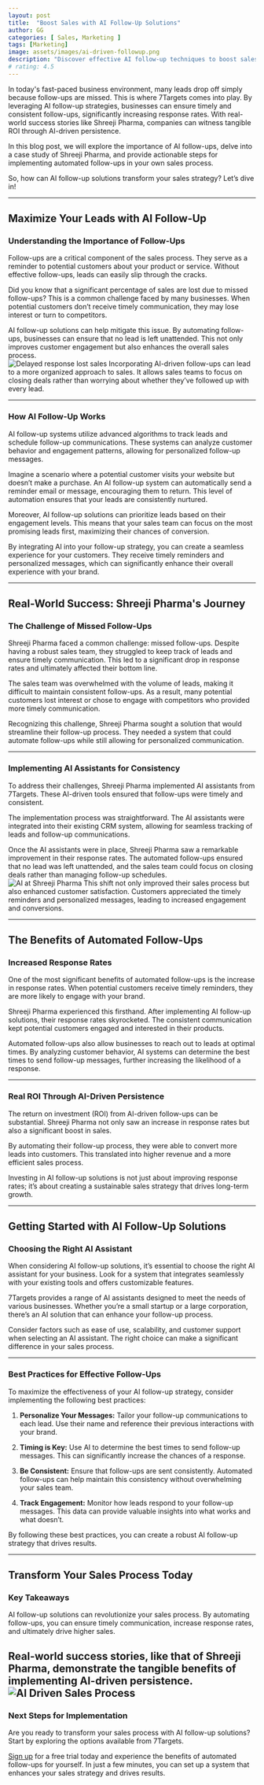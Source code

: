 ```yaml
---
layout: post
title:  "Boost Sales with AI Follow-Up Solutions"
author: GG
categories: [ Sales, Marketing ]
tags: [Marketing]
image: assets/images/ai-driven-followup.png
description: "Discover effective AI follow-up techniques to boost sales and increase response rates with automated follow-ups from 7Targets"
# rating: 4.5
---
```


In today's fast-paced business environment, many leads drop off simply because follow-ups are missed. This is where 7Targets comes into play. By leveraging AI follow-up strategies, businesses can ensure timely and consistent follow-ups, significantly increasing response rates. With real-world success stories like Shreeji Pharma, companies can witness tangible ROI through AI-driven persistence.

In this blog post, we will explore the importance of AI follow-ups, delve into a case study of Shreeji Pharma, and provide actionable steps for implementing automated follow-ups in your own sales process.

So, how can AI follow-up solutions transform your sales strategy? Let’s dive in\!

---

## Maximize Your Leads with AI Follow-Up

### Understanding the Importance of Follow-Ups

Follow-ups are a critical component of the sales process. They serve as a reminder to potential customers about your product or service. Without effective follow-ups, leads can easily slip through the cracks.

Did you know that a significant percentage of sales are lost due to missed follow-ups? This is a common challenge faced by many businesses. When potential customers don’t receive timely communication, they may lose interest or turn to competitors.

AI follow-up solutions can help mitigate this issue. By automating follow-ups, businesses can ensure that no lead is left unattended. This not only improves customer engagement but also enhances the overall sales process.  
![Delayed response lost sales](../assets/images/delayed-response-lost-sales.png)
Incorporating AI-driven follow-ups can lead to a more organized approach to sales. It allows sales teams to focus on closing deals rather than worrying about whether they’ve followed up with every lead.

---

### How AI Follow-Up Works

AI follow-up systems utilize advanced algorithms to track leads and schedule follow-up communications. These systems can analyze customer behavior and engagement patterns, allowing for personalized follow-up messages.

Imagine a scenario where a potential customer visits your website but doesn’t make a purchase. An AI follow-up system can automatically send a reminder email or message, encouraging them to return. This level of automation ensures that your leads are consistently nurtured.

Moreover, AI follow-up solutions can prioritize leads based on their engagement levels. This means that your sales team can focus on the most promising leads first, maximizing their chances of conversion.

By integrating AI into your follow-up strategy, you can create a seamless experience for your customers. They receive timely reminders and personalized messages, which can significantly enhance their overall experience with your brand.

---

## Real-World Success: Shreeji Pharma's Journey

### The Challenge of Missed Follow-Ups

Shreeji Pharma faced a common challenge: missed follow-ups. Despite having a robust sales team, they struggled to keep track of leads and ensure timely communication. This led to a significant drop in response rates and ultimately affected their bottom line.

The sales team was overwhelmed with the volume of leads, making it difficult to maintain consistent follow-ups. As a result, many potential customers lost interest or chose to engage with competitors who provided more timely communication.

Recognizing this challenge, Shreeji Pharma sought a solution that would streamline their follow-up process. They needed a system that could automate follow-ups while still allowing for personalized communication.

---

### Implementing AI Assistants for Consistency

To address their challenges, Shreeji Pharma implemented AI assistants from 7Targets. These AI-driven tools ensured that follow-ups were timely and consistent.

The implementation process was straightforward. The AI assistants were integrated into their existing CRM system, allowing for seamless tracking of leads and follow-up communications.

Once the AI assistants were in place, Shreeji Pharma saw a remarkable improvement in their response rates. The automated follow-ups ensured that no lead was left unattended, and the sales team could focus on closing deals rather than managing follow-up schedules.  
![AI at Shreeji Pharma](../assets/images/ai-at-shreeji-pharma.png)
This shift not only improved their sales process but also enhanced customer satisfaction. Customers appreciated the timely reminders and personalized messages, leading to increased engagement and conversions.

---

## The Benefits of Automated Follow-Ups

### Increased Response Rates

One of the most significant benefits of automated follow-ups is the increase in response rates. When potential customers receive timely reminders, they are more likely to engage with your brand.

Shreeji Pharma experienced this firsthand. After implementing AI follow-up solutions, their response rates skyrocketed. The consistent communication kept potential customers engaged and interested in their products.

Automated follow-ups also allow businesses to reach out to leads at optimal times. By analyzing customer behavior, AI systems can determine the best times to send follow-up messages, further increasing the likelihood of a response.

---

### Real ROI Through AI-Driven Persistence

The return on investment (ROI) from AI-driven follow-ups can be substantial. Shreeji Pharma not only saw an increase in response rates but also a significant boost in sales.

By automating their follow-up process, they were able to convert more leads into customers. This translated into higher revenue and a more efficient sales process.

Investing in AI follow-up solutions is not just about improving response rates; it’s about creating a sustainable sales strategy that drives long-term growth.

---

## Getting Started with AI Follow-Up Solutions

### Choosing the Right AI Assistant

When considering AI follow-up solutions, it’s essential to choose the right AI assistant for your business. Look for a system that integrates seamlessly with your existing tools and offers customizable features.

7Targets provides a range of AI assistants designed to meet the needs of various businesses. Whether you’re a small startup or a large corporation, there’s an AI solution that can enhance your follow-up process.

Consider factors such as ease of use, scalability, and customer support when selecting an AI assistant. The right choice can make a significant difference in your sales process.

---

### Best Practices for Effective Follow-Ups

To maximize the effectiveness of your AI follow-up strategy, consider implementing the following best practices:

1. **Personalize Your Messages:** Tailor your follow-up communications to each lead. Use their name and reference their previous interactions with your brand.  
     
2. **Timing is Key:** Use AI to determine the best times to send follow-up messages. This can significantly increase the chances of a response.  
     
3. **Be Consistent:** Ensure that follow-ups are sent consistently. Automated follow-ups can help maintain this consistency without overwhelming your sales team.  
     
4. **Track Engagement:** Monitor how leads respond to your follow-up messages. This data can provide valuable insights into what works and what doesn’t.

By following these best practices, you can create a robust AI follow-up strategy that drives results.

---

## Transform Your Sales Process Today

### Key Takeaways

AI follow-up solutions can revolutionize your sales process. By automating follow-ups, you can ensure timely communication, increase response rates, and ultimately drive higher sales.

Real-world success stories, like that of Shreeji Pharma, demonstrate the tangible benefits of implementing AI-driven persistence.  
![AI Driven Sales Process](../assets/images/ai-driven-sales-process.png)  
---

### Next Steps for Implementation

Are you ready to transform your sales process with AI follow-up solutions? Start by exploring the options available from 7Targets.

[Sign up](https://followup.7targets.com) for a free trial today and experience the benefits of automated follow-ups for yourself. In just a few minutes, you can set up a system that enhances your sales strategy and drives results.